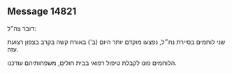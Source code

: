 ## Message 14821

דובר צה"ל:

שני לוחמים בסיירת נח״ל, נפצעו מוקדם יותר היום (ב') באורח קשה בקרב בצפון רצועת עזה.

הלוחמים פונו לקבלת טיפול רפואי בבית חולים, משפחותיהם עודכנו.

